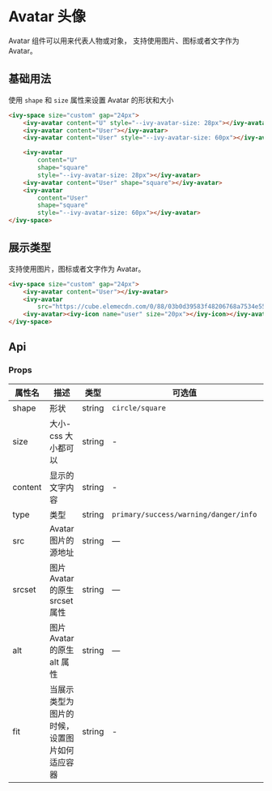 # Avatar 头像

Avatar 组件可以用来代表人物或对象， 支持使用图片、图标或者文字作为 Avatar。

## 基础用法

使用 `shape` 和 `size` 属性来设置 Avatar 的形状和大小

<ivy-space size="custom" gap="24px">
<ivy-avatar content="U" style="--ivy-avatar-size: 28px"></ivy-avatar>
<ivy-avatar content="User"></ivy-avatar>
<ivy-avatar content="User" style="--ivy-avatar-size: 60px"></ivy-avatar>

<ivy-avatar content="U" shape="square" style="--ivy-avatar-size: 28px"></ivy-avatar>
<ivy-avatar content="User" shape="square"></ivy-avatar>
<ivy-avatar content="User" shape="square" style="--ivy-avatar-size: 60px"></ivy-avatar>
</ivy-space>

```html
<ivy-space size="custom" gap="24px">
    <ivy-avatar content="U" style="--ivy-avatar-size: 28px"></ivy-avatar>
    <ivy-avatar content="User"></ivy-avatar>
    <ivy-avatar content="User" style="--ivy-avatar-size: 60px"></ivy-avatar>

    <ivy-avatar
        content="U"
        shape="square"
        style="--ivy-avatar-size: 28px"></ivy-avatar>
    <ivy-avatar content="User" shape="square"></ivy-avatar>
    <ivy-avatar
        content="User"
        shape="square"
        style="--ivy-avatar-size: 60px"></ivy-avatar>
</ivy-space>
```

## 展示类型

支持使用图片，图标或者文字作为 Avatar。

<ivy-space size="custom" gap="24px">
  <ivy-avatar content="User"></ivy-avatar>
  <ivy-avatar src="https://cube.elemecdn.com/0/88/03b0d39583f48206768a7534e55bcpng.png"></ivy-avatar>
  <ivy-avatar><ivy-icon name="user" size="20px"></ivy-icon></ivy-avatar>
</ivy-space>

```html
<ivy-space size="custom" gap="24px">
    <ivy-avatar content="User"></ivy-avatar>
    <ivy-avatar
        src="https://cube.elemecdn.com/0/88/03b0d39583f48206768a7534e55bcpng.png"></ivy-avatar>
    <ivy-avatar><ivy-icon name="user" size="20px"></ivy-icon></ivy-avatar>
</ivy-space>
```

<!-- 增加注释，否则页面显示不完整 -->

## Api

### Props

| 属性名  | 描述                                         | 类型   | 可选值                                | 默认值   |
| ------- | -------------------------------------------- | ------ | ------------------------------------- | -------- |
| shape   | 形状                                         | string | `circle/square`                       | `circle` |
| size    | 大小-css 大小都可以                          | string | -                                     | `40px`   |
| content | 显示的文字内容                               | string | -                                     | -        |
| type    | 类型                                         | string | `primary/success/warning/danger/info` | `danger` |
| src     | Avatar 图片的源地址                          | string | —                                     | -        |
| srcset  | 图片 Avatar 的原生 srcset 属性               | string | —                                     | -        |
| alt     | 图片 Avatar 的原生 alt 属性                  | string | —                                     | -        |
| fit     | 当展示类型为图片的时候，设置图片如何适应容器 | string | -                                     | `cover`  |
